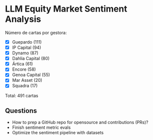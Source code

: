 # LLM Equity Market Sentiment Analysis

Número de cartas por gestora:

- [x] Guepardo (111)
- [x] IP Capital (94)
- [x] Dynamo (87)
- [x] Dahlia Capital (80)
- [x] Ártica (61)
- [x] Encore (58)
- [x] Genoa Capital (55)
- [x] Mar Asset (20)
- [x] Squadra (17)

Total: 491 cartas

## Questions

- How to prep a GitHub repo for opensource and contributions (PRs)?
- Finish sentiment metric evals
- Optimize the sentiment pipeline with datasets
